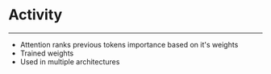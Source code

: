 

# Activity
---
* Attention ranks previous tokens importance based on it's weights
* Trained weights
* Used in multiple architectures